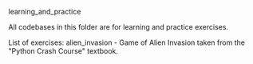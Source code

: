 learning_and_practice

All codebases in this folder are for learning and practice exercises.

List of exercises:
alien_invasion - Game of Alien Invasion taken from the "Python Crash Course" textbook.
